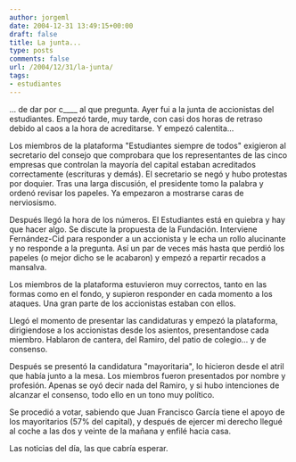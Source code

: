 ```yaml
---
author: jorgeml
date: 2004-12-31 13:49:15+00:00
draft: false
title: La junta...
type: posts
comments: false
url: /2004/12/31/la-junta/
tags:
- estudiantes
---
```


... de dar por c____ al que pregunta. Ayer fui a la junta de accionistas del estudiantes. Empezó tarde, muy tarde, con casi dos horas de retraso debido al caos a la hora de acreditarse. Y empezó calentita...

Los miembros de la plataforma "Estudiantes siempre de todos" exigieron al secretario del consejo que comprobara que los representantes de las cinco empresas que controlan la mayoría del capital estaban acreditados correctamente (escrituras y demás). El secretario se negó y hubo protestas por doquier. Tras una larga discusión, el presidente tomo la palabra y ordenó revisar los papeles. Ya empezaron a mostrarse caras de nerviosismo.

Después llegó la hora de los números. El Estudiantes está en quiebra y hay que hacer algo. Se discute la propuesta de la Fundación. Interviene Fernández-Cid para responder a un accionista y le echa un rollo alucinante y no responde a la pregunta. Así un par de veces más hasta que perdió los papeles (o mejor dicho se le acabaron) y empezó a repartir recados a mansalva.

Los miembros de la plataforma estuvieron muy correctos, tanto en las formas como en el fondo, y supieron responder en cada momento a los ataques. Una gran parte de los accionistas estaban con ellos.

Llegó el momento de presentar las candidaturas y empezó la plataforma, dirigiendose a los accionistas desde los asientos, presentandose cada miembro. Hablaron de cantera, del Ramiro, del patio de colegio... y de consenso.

Después se presentó la candidatura "mayoritaria", lo hicieron desde el atril que había junto a la mesa. Los miembros fueron presentados por nombre y profesión. Apenas se oyó decir nada del Ramiro, y si hubo intenciones de alcanzar el consenso, todo ello en un tono muy político.

Se procedió a votar, sabiendo que Juan Francisco García tiene el apoyo de los mayoritarios (57% del capital), y después de ejercer mi derecho llegué al coche a las dos y veinte de la mañana y enfilé hacia casa.

Las noticias del día, las que cabría esperar.
